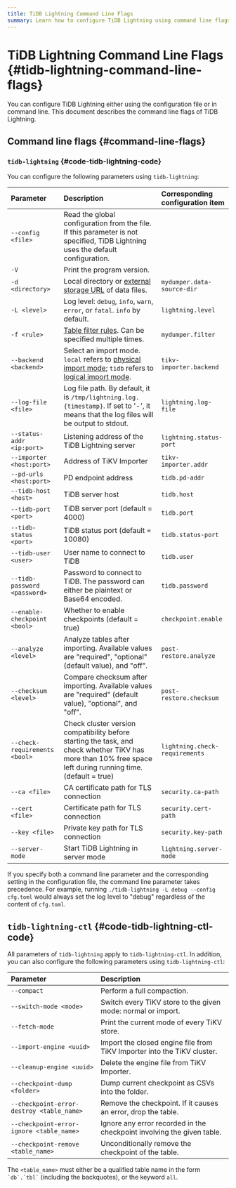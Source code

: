 ```yaml
---
title: TiDB Lightning Command Line Flags
summary: Learn how to configure TiDB Lightning using command line flags.
---
```


# TiDB Lightning Command Line Flags {#tidb-lightning-command-line-flags}

You can configure TiDB Lightning either using the configuration file or in command line. This document describes the command line flags of TiDB Lightning.

## Command line flags {#command-line-flags}

### <code>tidb-lightning</code> {#code-tidb-lightning-code}

You can configure the following parameters using `tidb-lightning`:

| Parameter                     | Description                                                                                                                                                                                                                                                                                                                                                      | Corresponding configuration item |
| :---------------------------- | :--------------------------------------------------------------------------------------------------------------------------------------------------------------------------------------------------------------------------------------------------------------------------------------------------------------------------------------------------------------- | :------------------------------- |
| `--config <file>`             | Read the global configuration from the file. If this parameter is not specified, TiDB Lightning uses the default configuration.                                                                                                                                                                                                                                  |                                  |
| `-V`                          | Print the program version.                                                                                                                                                                                                                                                                                                                                       |                                  |
| `-d <directory>`              | Local directory or [<a href="/br/backup-and-restore-storages.md">external storage URL</a>](/br/backup-and-restore-storages.md) of data files.                                                                                                                                                                                                                    | `mydumper.data-source-dir`       |
| `-L <level>`                  | Log level: `debug`, `info`, `warn`, `error`, or `fatal`. `info` by default.                                                                                                                                                                                                                                                                                      | `lightning.level`                |
| `-f <rule>`                   | [<a href="/table-filter.md">Table filter rules</a>](/table-filter.md). Can be specified multiple times.                                                                                                                                                                                                                                                          | `mydumper.filter`                |
| `--backend <backend>`         | Select an import mode. `local` refers to [<a href="/tidb-lightning/tidb-lightning-physical-import-mode.md">physical import mode</a>](/tidb-lightning/tidb-lightning-physical-import-mode.md); `tidb` refers to [<a href="/tidb-lightning/tidb-lightning-logical-import-mode.md">logical import mode</a>](/tidb-lightning/tidb-lightning-logical-import-mode.md). | `tikv-importer.backend`          |
| `--log-file <file>`           | Log file path. By default, it is `/tmp/lightning.log.{timestamp}`. If set to '-', it means that the log files will be output to stdout.                                                                                                                                                                                                                          | `lightning.log-file`             |
| `--status-addr <ip:port>`     | Listening address of the TiDB Lightning server                                                                                                                                                                                                                                                                                                                   | `lightning.status-port`          |
| `--importer <host:port>`      | Address of TiKV Importer                                                                                                                                                                                                                                                                                                                                         | `tikv-importer.addr`             |
| `--pd-urls <host:port>`       | PD endpoint address                                                                                                                                                                                                                                                                                                                                              | `tidb.pd-addr`                   |
| `--tidb-host <host>`          | TiDB server host                                                                                                                                                                                                                                                                                                                                                 | `tidb.host`                      |
| `--tidb-port <port>`          | TiDB server port (default = 4000)                                                                                                                                                                                                                                                                                                                                | `tidb.port`                      |
| `--tidb-status <port>`        | TiDB status port (default = 10080)                                                                                                                                                                                                                                                                                                                               | `tidb.status-port`               |
| `--tidb-user <user>`          | User name to connect to TiDB                                                                                                                                                                                                                                                                                                                                     | `tidb.user`                      |
| `--tidb-password <password>`  | Password to connect to TiDB. The password can either be plaintext or Base64 encoded.                                                                                                                                                                                                                                                                             | `tidb.password`                  |
| `--enable-checkpoint <bool>`  | Whether to enable checkpoints (default = true)                                                                                                                                                                                                                                                                                                                   | `checkpoint.enable`              |
| `--analyze <level>`           | Analyze tables after importing. Available values are "required", "optional" (default value), and "off".                                                                                                                                                                                                                                                          | `post-restore.analyze`           |
| `--checksum <level>`          | Compare checksum after importing. Available values are "required" (default value), "optional", and "off".                                                                                                                                                                                                                                                        | `post-restore.checksum`          |
| `--check-requirements <bool>` | Check cluster version compatibility before starting the task, and check whether TiKV has more than 10% free space left during running time. (default = true)                                                                                                                                                                                                     | `lightning.check-requirements`   |
| `--ca <file>`                 | CA certificate path for TLS connection                                                                                                                                                                                                                                                                                                                           | `security.ca-path`               |
| `--cert <file>`               | Certificate path for TLS connection                                                                                                                                                                                                                                                                                                                              | `security.cert-path`             |
| `--key <file>`                | Private key path for TLS connection                                                                                                                                                                                                                                                                                                                              | `security.key-path`              |
| `--server-mode`               | Start TiDB Lightning in server mode                                                                                                                                                                                                                                                                                                                              | `lightning.server-mode`          |

If you specify both a command line parameter and the corresponding setting in the configuration file, the command line parameter takes precedence. For example, running `./tidb-lightning -L debug --config cfg.toml` would always set the log level to "debug" regardless of the content of `cfg.toml`.

## <code>tidb-lightning-ctl</code> {#code-tidb-lightning-ctl-code}

All parameters of `tidb-lightning` apply to `tidb-lightning-ctl`. In addition, you can also configure the following parameters using `tidb-lightning-ctl`:

| Parameter                                 | Description                                                             |
| :---------------------------------------- | :---------------------------------------------------------------------- |
| `--compact`                               | Perform a full compaction.                                              |
| `--switch-mode <mode>`                    | Switch every TiKV store to the given mode: normal or import.            |
| `--fetch-mode`                            | Print the current mode of every TiKV store.                             |
| `--import-engine <uuid>`                  | Import the closed engine file from TiKV Importer into the TiKV cluster. |
| `--cleanup-engine <uuid>`                 | Delete the engine file from TiKV Importer.                              |
| `--checkpoint-dump <folder>`              | Dump current checkpoint as CSVs into the folder.                        |
| `--checkpoint-error-destroy <table_name>` | Remove the checkpoint. If it causes an error, drop the table.           |
| `--checkpoint-error-ignore <table_name>`  | Ignore any error recorded in the checkpoint involving the given table.  |
| `--checkpoint-remove <table_name>`        | Unconditionally remove the checkpoint of the table.                     |

The `<table_name>` must either be a qualified table name in the form `` `db`.`tbl` `` (including the backquotes), or the keyword `all`.
